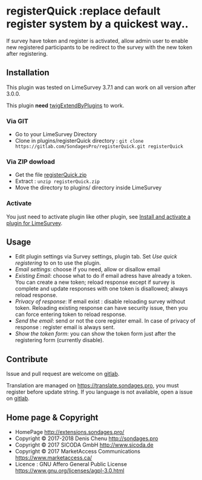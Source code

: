 # registerQuick :replace default register system by a quickest way.. #

If survey have token and register is activated, allow admin user to enable new registered participants to be redirect to the survey with the new token after registering.

## Installation

This plugin was tested on LimeSurvey 3.7.1 and can work on all version after 3.0.0.

This plugin **need** [twigExtendByPlugins](https://gitlab.com/SondagesPro/registerQuick) to work.

### Via GIT
- Go to your LimeSurvey Directory
- Clone in plugins/registerQuick directory : `git clone https://gitlab.com/SondagesPro/registerQuick.git registerQuick`

### Via ZIP dowload
- Get the file [registerQuick.zip](http://extensions.sondages.pro/IMG/auto/registerQuick.zip)
- Extract : `unzip registerQuick.zip`
- Move the directory to plugins/ directory inside LimeSurvey

### Activate

You just need to activate plugin like other plugin, see [Install and activate a plugin for LimeSurvey](https://extensions.sondages.pro/install-and-activate-a-plugin-for-limesurvey.html).

## Usage
- Edit plugin settings via Survey settings, plugin tab. Set _Use quick registering_ to on to use the plugin.
- _Email settings_: choose if you need, allow or disallow email
- _Existing Email_: choose what to do if email adress have already a token. You can create a new token; reload response except if survey is complete and update responses with one token is disallowed; always reload response.
- _Privacy of response_: If email exist : disable reloading survey without token. Reloading existing response can have security issue, then you can force entering token to reload response.
- _Send the email_: send or not the core register email. In case of privacy of response : register email is always sent.
- _Show the token form_: you can show the token form just after the registering form (currently disable).

## Contribute

Issue and pull request are welcome on [gitlab](https://gitlab.com/SondagesPro/registerQuick).

Translation are managed on <https://translate.sondages.pro>, you must register before update string.
If you language is not available, open a issue on [gitlab](https://gitlab.com/SondagesPro/registerQuick).

## Home page & Copyright
- HomePage <http://extensions.sondages.pro/>
- Copyright © 2017-2018 Denis Chenu <http://sondages.pro>
- Copyright © 2017 SICODA GmbH <http://www.sicoda.de>
- Copyright © 2017 MarketAccess Communications <https://www.marketaccess.ca/>
- Licence : GNU Affero General Public License <https://www.gnu.org/licenses/agpl-3.0.html>
